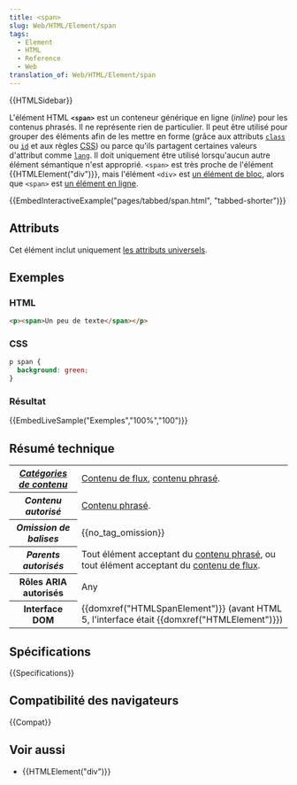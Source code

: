 ```yaml
---
title: <span>
slug: Web/HTML/Element/span
tags:
  - Element
  - HTML
  - Reference
  - Web
translation_of: Web/HTML/Element/span
---
```


{{HTMLSidebar}}

L'élément HTML **`<span>`** est un conteneur générique en ligne (_inline_) pour les contenus phrasés. Il ne représente rien de particulier. Il peut être utilisé pour grouper des éléments afin de les mettre en forme (grâce aux attributs [`class`](/fr/docs/Web/HTML/Global_attributes#class) ou [`id`](/fr/docs/Web/HTML/Global_attributes#id) et aux règles [CSS](/fr/docs/Web/CSS)) ou parce qu'ils partagent certaines valeurs d'attribut comme [`lang`](/fr/docs/Web/HTML/Global_attributes#lang). Il doit uniquement être utilisé lorsqu'aucun autre élément sémantique n'est approprié. `<span>` est très proche de l'élément {{HTMLElement("div")}}, mais l'élément `<div>` est [un élément de bloc](/fr/docs/Web/HTML/Éléments_en_bloc), alors que `<span>` est [un élément en ligne](/fr/docs/Web/HTML/Éléments_en_ligne).

{{EmbedInteractiveExample("pages/tabbed/span.html", "tabbed-shorter")}}

## Attributs

Cet élément inclut uniquement [les attributs universels](/fr/docs/Web/HTML/Attributs_universels).

## Exemples

### HTML

```html
<p><span>Un peu de texte</span></p>
```

### CSS

```css
p span {
  background: green;
}
```

### Résultat

{{EmbedLiveSample("Exemples","100%","100")}}

## Résumé technique

<table class="properties">
  <tbody>
    <tr>
      <th scope="row">
        <dfn
          ><a href="/fr/docs/Web/HTML/Catégorie_de_contenu"
            >Catégories de contenu</a
          ></dfn
        >
      </th>
      <td>
        <a href="/fr/docs/Web/HTML/Catégorie_de_contenu#Contenu_de_flux"
          >Contenu de flux</a
        >,
        <a
          href="/fr/docs/Web/HTML/Catégorie_de_contenu#Contenu_phras.C3.A9"
          >contenu phrasé</a
        >.
      </td>
    </tr>
    <tr>
      <th scope="row"><dfn>Contenu autorisé</dfn></th>
      <td>
        <a
          href="/fr/docs/Web/HTML/Catégorie_de_contenu#Contenu_phras.C3.A9"
          >Contenu phrasé</a
        >.
      </td>
    </tr>
    <tr>
      <th scope="row"><dfn>Omission de balises</dfn></th>
      <td>{{no_tag_omission}}</td>
    </tr>
    <tr>
      <th scope="row"><dfn>Parents autorisés</dfn></th>
      <td>
        Tout élément acceptant du
        <a
          href="/fr/docs/Web/HTML/Catégorie_de_contenu#Contenu_phras.C3.A9"
          >contenu phrasé</a
        >, ou tout élément acceptant du
        <a href="/fr/docs/Web/HTML/Catégorie_de_contenu#Contenu_de_flux"
          >contenu de flux</a
        >.
      </td>
    </tr>
    <tr>
      <th scope="row">Rôles ARIA autorisés</th>
      <td>Any</td>
    </tr>
    <tr>
      <th scope="row">Interface DOM</th>
      <td>
        {{domxref("HTMLSpanElement")}} (avant HTML 5, l'interface
        était {{domxref("HTMLElement")}})
      </td>
    </tr>
  </tbody>
</table>

## Spécifications

{{Specifications}}

## Compatibilité des navigateurs

{{Compat}}

## Voir aussi

- {{HTMLElement("div")}}
